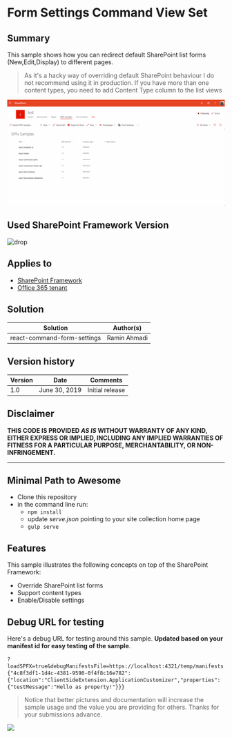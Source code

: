 # Form Settings Command View Set

## Summary
This sample shows how you can redirect default SharePoint list forms (New,Edit,Display) to different pages.

> As it's a hacky way of overriding default SharePoint behaviour I do not recommend using it in production.
> If you have more than one content types, you need to add Content Type column to the list views

![react-command-print](./assets/screenshot.gif)

## Used SharePoint Framework Version 
![drop](https://img.shields.io/badge/version-1.8-green.svg)

## Applies to

* [SharePoint Framework](https://dev.office.com/sharepoint)
* [Office 365 tenant](https://dev.office.com/sharepoint/docs/spfx/set-up-your-development-environment)

## Solution

Solution|Author(s)
--------|---------
react-command-form-settings | Ramin Ahmadi

## Version history

Version|Date|Comments
-------|----|--------
1.0|June 30, 2019|Initial release

## Disclaimer
**THIS CODE IS PROVIDED *AS IS* WITHOUT WARRANTY OF ANY KIND, EITHER EXPRESS OR IMPLIED, INCLUDING ANY IMPLIED WARRANTIES OF FITNESS FOR A PARTICULAR PURPOSE, MERCHANTABILITY, OR NON-INFRINGEMENT.**

---

## Minimal Path to Awesome

- Clone this repository
- in the command line run:
  - `npm install`
  - update _serve.json_ pointing to your site collection home page
  - `gulp serve`

## Features
This sample illustrates the following concepts on top of the SharePoint Framework:

* Override SharePoint list forms
* Support content types
* Enable/Disable settings

## Debug URL for testing
Here's a debug URL for testing around this sample. **Updated based on your manifest id for easy testing of the sample**.

```
?loadSPFX=true&debugManifestsFile=https://localhost:4321/temp/manifests.js&customActions={"4c8f3df1-1d4c-4381-9590-0f4f8c16e782":{"location":"ClientSideExtension.ApplicationCustomizer","properties":{"testMessage":"Hello as property!"}}}
```

> Notice that better pictures and documentation will increase the sample usage and the value you are providing for others. Thanks for your submissions advance.

<img src="https://telemetry.sharepointpnp.com/sp-dev-fx-extensions/samples/readme-template" />
